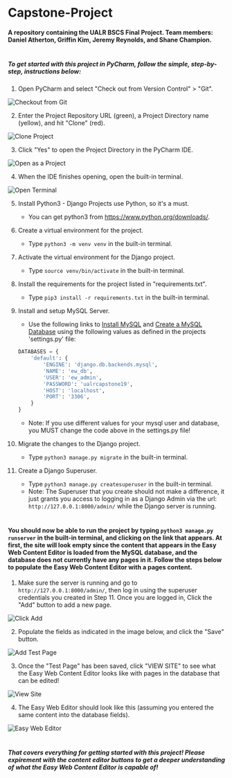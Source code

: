 # Capstone-Project  
#### A repository containing the UALR BSCS Final Project. Team members: Daniel Atherton, Griffin Kim, Jeremy Reynolds, and Shane Champion.  

#  

##### To get started with this project in PyCharm, follow the simple, step-by-step, instructions below:

1. Open PyCharm and select "Check out from Version Control" > "Git".  

![Checkout from Git](https://imgur.com/jimrhgs.png)



2. Enter the Project Repository URL (green), a Project Directory name (yellow), and hit "Clone" (red).  

![Clone Project](https://imgur.com/KzMgvDK.png)



3. Click "Yes" to open the Project Directory in the PyCharm IDE.  

![Open as a Project](https://imgur.com/0q77GFW.png)



4. When the IDE finishes opening, open the built-in terminal.  

![Open Terminal](https://imgur.com/CZIaEXd.png)


 
5. Install Python3 - Django Projects use Python, so it's a must.  

   * You can get python3 from https://www.python.org/downloads/.  



6. Create a virtual environment for the project.  

   * Type `python3 -m venv venv` in the built-in terminal.  



7. Activate the virtual environment for the Django project.  

   * Type `source venv/bin/activate` in the built-in terminal.



8. Install the requirements for the project listed in "requirements.txt".  

   * Type `pip3 install -r requirements.txt` in the built-in terminal.  



9. Install and setup MySQL Server.  

   * Use the following links to [Install MySQL](http://www.marinamele.com/taskbuster-django-tutorial/install-and-configure-mysql-for-django#install-mysql) and [Create a MySQL Database](http://www.marinamele.com/taskbuster-django-tutorial/install-and-configure-mysql-for-django#create-database) using the following values as defined in the projects 'settings.py' file:  
   > 
   ``` python
   DATABASES = {
       'default': {
           'ENGINE': 'django.db.backends.mysql',
           'NAME': 'ew_db',
           'USER': 'ew_admin',
           'PASSWORD': 'ualrcapstone19',
           'HOST': 'localhost',
           'PORT': '3306',
       }
   }
   ```  

   * Note: If you use different values for your mysql user and database, you MUST change the code above in the settings.py file!  



10. Migrate the changes to the Django project.  
    
    * Type `python3 manage.py migrate` in the built-in terminal.  



11. Create a Django Superuser.  

    * Type `python3 manage.py createsuperuser` in the built-in terminal.  
    * Note: The Superuser that you create should not make a difference, it just grants you access to logging in as a Django Admin via the url:  `http://127.0.0.1:8000/admin/` while the Django server is running.  



#



#### You should now be able to run the project by typing `python3 manage.py runserver` in the built-in terminal, and clicking on the link that appears. At first, the site will look empty since the content that appears in the Easy Web Content Editor is loaded from the MySQL database, and the database does not currently have any pages in it. Follow the steps below to populate the Easy Web Content Editor with a pages content.  


1. Make sure the server is running and go to `http://127.0.0.1:8000/admin/`, then log in using the superuser credentials you created in Step 11. Once you are logged in, Click the "Add" button to add a new page.  

![Click Add](https://imgur.com/nTReXz2.png)



2. Populate the fields as indicated in the image below, and click the "Save" button.  

![Add Test Page](https://imgur.com/jy0OZuU.png)



3. Once the "Test Page" has been saved, click "VIEW SITE" to see what the Easy Web Content Editor looks like with pages in the database that can be edited!  

![View Site](https://imgur.com/tm87e3E.png)



4. The Easy Web Editor should look like this (assuming you entered the same content into the database fields).  

![Easy Web Editor](https://imgur.com/boPUvcO.png)



#



##### That covers everything for getting started with this project! Please expirement with the content editor buttons to get a deeper understanding of what the Easy Web Content Editor is capable of!  
